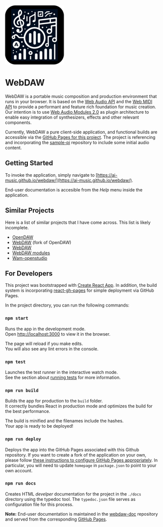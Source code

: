 ![WebDaw Icon](./public/logo-192.png)

# WebDAW

WebDAW is a portable music composition and production environment that runs in your browser. It is based on the [Web Audio API](https://developer.mozilla.org/en-US/docs/Web/API/Web_Audio_API) and the [Web MIDI API](https://developer.mozilla.org/en-US/docs/Web/API/Web_MIDI_API) to provide a performant and feature rich foundation for music creation. Our intention is to use [Web Audio Modules 2.0](https://doi.org/10.1145/3487553.3524225) as plugin architecture to enable easy integration of synthesizers, effects and other relevant components.

Currently, WebDAW a pure client-side application, and  functional builds are
accessible via the [GitHub Pages for this project](https://ai-music.github.io/webdaw/). The project is referencing and incorporating the [sample-pi](https://github.com/alex-esc/sample-pi) repository to include some initial audio content.

## Getting Started

To invoke the application, simply navigate to [https://ai-music.github.io/webdaw/](https://ai-music.github.io/webdaw/).

End-user documentation is accesible from the _Help_ menu inside the application.

## Similar Projects

Here is a list of similar projects that I have come across. This list is likely incomplete.

- [OpenDAW](https://github.com/pverrecchia/OpenDAW)
- [WebDAW](https://github.com/jakejarrett/WebDAW) (fork of OpenDAW)
- [WebDAW](https://www.webdaw.net/)
- [WebDAW modules](https://github.com/abudaan/webdaw-modules)
- [Wam-openstudio](https://github.com/TER-M1/wam-openstudio)

## For Developers

This project was bootstrapped with [Create React App](https://github.com/facebook/create-react-app). In addition, the build system is incorporating [react-gh-pages](https://github.com/gitname/react-gh-pages) for simple deployment via GitHub Pages.

In the project directory, you can run the following commands:

### `npm start`

Runs the app in the development mode.\
Open [http://localhost:3000](http://localhost:3000) to view it in the browser.

The page will reload if you make edits.\
You will also see any lint errors in the console.

### `npm test`

Launches the test runner in the interactive watch mode.\
See the section about [running tests](https://facebook.github.io/create-react-app/docs/running-tests) for more information.

### `npm run build`

Builds the app for production to the `build` folder.\
It correctly bundles React in production mode and optimizes the build for the best performance.

The build is minified and the filenames include the hashes.\
Your app is ready to be deployed!

### `npm run deploy`

Deploys the app into the GitHub Pages associated with this Github repository. If you want to create a fork of the
application on your own, please follow [these instructions to configure GitHub Pages appropriately](https://github.com/gitname/react-gh-pages). In particular, you will need to update `homepage` in `package.json` to point to your own account.

### `npm run docs`

Creates HTML _develper_ documentation for the project in the `./docs` directory using the typedoc tool. The `typedoc.json` file serves as configuration file for this process.

__Note:__ End-user documentation is maintained in the [webdaw-doc](https://github.com/ai-music/webdaw-doc) repository and served from the corresponding [GitHub Pages](https://ai-music.github.io/webdaw-doc).

